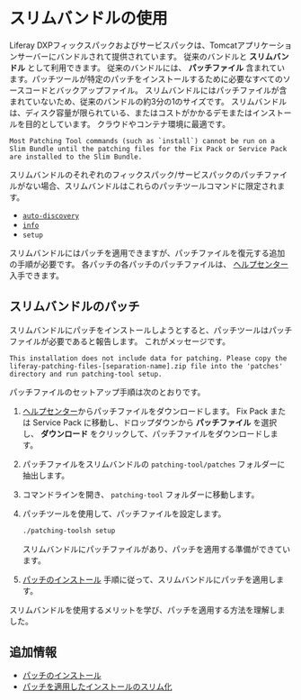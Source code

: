 # スリムバンドルの使用

Liferay DXPフィックスパックおよびサービスパックは、Tomcatアプリケーションサーバーにバンドルされて提供されています。 従来のバンドルと **スリムバンドル** として利用できます。 従来のバンドルには、 **パッチファイル** 含まれています。パッチツールが特定のパッチをインストールするために必要なすべてのソースコードとバックアップファイル。 スリムバンドルにはパッチファイルが含まれていないため、従来のバンドルの約3分の1のサイズです。 スリムバンドルは、ディスク容量が限られている、またはコストがかかるデモまたはインストールを目的としています。 クラウドやコンテナ環境に最適です。

```{warning}
Most Patching Tool commands (such as `install`) cannot be run on a Slim Bundle until the patching files for the Fix Pack or Service Pack are installed to the Slim Bundle.
```

スリムバンドルのそれぞれのフィックスパック/サービスパックのパッチファイルがない場合、スリムバンドルはこれらのパッチツールコマンドに限定されます。

  - [`auto-discovery`](../../reference/configuring-the-patching-tool.md)
  - [`info`](../../reference/getting-patch-information.md)
  - `setup`

スリムバンドルにはパッチを適用できますが、パッチファイルを復元する追加の手順が必要です。 各パッチの各パッチのパッチファイルは、 [ヘルプセンター](https://customer.liferay.com/downloads) 入手できます。

<a name="patching-slim-bundles" />

## スリムバンドルのパッチ

スリムバンドルにパッチをインストールしようとすると、パッチツールはパッチファイルが必要であると報告します。 これがメッセージです。

    This installation does not include data for patching. Please copy the
    liferay-patching-files-[separation-name].zip file into the 'patches'
    directory and run patching-tool setup.

パッチファイルのセットアップ手順は次のとおりです。

1.  [ヘルプセンター](https://customer.liferay.com/downloads)からパッチファイルをダウンロードします。 Fix Pack または Service Pack に移動し、ドロップダウンから **パッチファイル** を選択し、 **ダウンロード** をクリックして、パッチファイルをダウンロードします。

2.  パッチファイルをスリムバンドルの `patching-tool/patches` フォルダーに抽出します。

3.  コマンドラインを開き、 `patching-tool` フォルダーに移動します。

4.  パッチツールを使用して、パッチファイルを設定します。

    ``` bash
    ./patching-toolsh setup
    ```

    スリムバンドルにパッチファイルがあり、パッチを適用する準備ができています。

5.  [パッチのインストール](../installing-patches-for-dxp-7-3-and-earlier.md) 手順に従って、スリムバンドルにパッチを適用します。

スリムバンドルを使用するメリットを学び、パッチを適用する方法を理解しました。

<a name="additional-information" />

## 追加情報

  - [パッチのインストール](../installing-patches-for-dxp-7-3-and-earlier.md)
  - [パッチを適用したインストールのスリム化](./slimming-down-patched-installations.md)